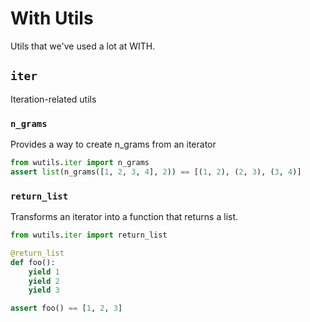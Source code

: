 With Utils
==========

Utils that we've used a lot at WITH.

## `iter`

Iteration-related utils

### `n_grams`

Provides a way to create n_grams from an iterator

```python
from wutils.iter import n_grams
assert list(n_grams([1, 2, 3, 4], 2)) == [(1, 2), (2, 3), (3, 4)]
```

### `return_list`

Transforms an iterator into a function that returns a list.

```python
from wutils.iter import return_list

@return_list
def foo():
    yield 1
    yield 2
    yield 3

assert foo() == [1, 2, 3]
```
